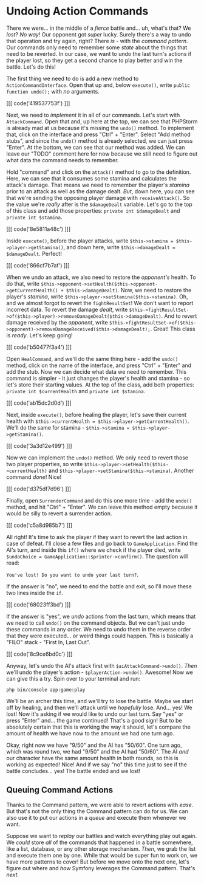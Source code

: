 # Undoing Action Commands

There we were... in the middle of a *fierce* battle and... uh, what's that?
We *lost*? *No way*! Our opponent got *super* lucky. Surely there's a way to undo
that operation and try again, right? There *is* - with the *command pattern*.
Our commands only need to remember some *state* about the things that need to be
reverted. In our case, we want to undo the last turn's actions if the player
lost, so they get a second chance to play better and win the battle. Let's do this!

The first thing we need to do is add a new method to `ActionCommandInterface`.
Open that up and, below `execute()`, write `public function undo();` with *no* arguments.

[[[ code('419537753f') ]]]

Next, we need to *implement* it in all of our commands. Let's start
with `AttackCommand`. Open that and, up here at the top, we can see that PHPStorm
is already mad at us because it's missing the `undo()` method. To implement that,
click on the interface and press "Ctrl" + "Enter". Select "Add method stubs",
and since the `undo()` method is already selected, we can just press "Enter".
At the bottom, we can see that our method was added. We can leave
our "TODO" comment here for now because we still need to figure out what data
the command needs to remember.

Hold "command" and click on the `attack()` method to go to the definition. Here,
we can see that it consumes some stamina and calculates the attack's damage.
That means we need to remember the player's *stamina* prior to an attack as well
as the damage dealt. *But*, down here, you can see that we're sending the
opposing player damage with `receiveAttack()`. So the value we're *really* after
is the `$damageDealt` variable. Let's go to the top of this class and add those
properties: `private int $damageDealt` and `private int $stamina`.

[[[ code('8e5811a48c') ]]]

Inside `execute()`, before the player attacks,
write `$this->stamina = $this->player->getStamina()`, and down here,
write `$this->damageDealt = $damageDealt`. Perfect!

[[[ code('866cf7b7af') ]]]

When we undo an attack, we also need to restore the *opponent's* health. To do that,
write `$this->opponent->setHealth($this->opponent->getCurrentHealth() + $this->damageDealt)`.
Now, we need to restore the player's *stamina*,
write `$this->player->setStamina($this->stamina)`. Oh, and we almost forgot to
revert the `fightResultSet`! We don't want to report incorrect data. To revert
the damage *dealt*,
write `$this->fightResultSet->of($this->player)->removeDamageDealt($this->damageDealt)`.
And to revert damage received by the *opponent*,
write `$this->fightResultSet->of($this->opponent)->removeDamageReceived($this->damageDealt);`.
Great! This class is *ready*. Let's keep going!

[[[ code('b50477f3a4') ]]]

Open `HealCommand`, and we'll do the same thing here - add the `undo()`
method, click on the name of the interface, and press "Ctrl" + "Enter" and add the stub. Now we
can decide what data we need to remember. This command is simpler - it just
changes the player's health and stamina - so let's store their starting values.
At the top of the class, add both properties: `private int $currentHealth`
and `private int $stamina`. 

[[[ code('ab15dc2d0d') ]]]

Next, inside `execute()`, before healing the player, let's save their current health
with `$this->currentHealth = $this->player->getCurrentHealth()`. We'll do the
same for stamina - `$this->stamina = $this->player->getStamina()`.

[[[ code('3a3d12e499') ]]]

Now we can implement the `undo()` method. We only need to revert those two
player properties, so write `$this->player->setHealth($this->currentHealth)`
and `$this->player->setStamina($this->stamina)`. Another command *done*! Nice!

[[[ code('d375df7d96') ]]]

Finally, open `SurrenderCommand` and do this one more time - add
the `undo()` method, and hit "Ctrl" + "Enter". We can leave this method empty
because it would be silly to revert a surrender action.

[[[ code('c5a8d985b7') ]]]

All right! It's time to ask the player if they want to revert the last action in
case of defeat. I'll close a few files and go back to `GameApplication`.
Find the AI's turn, and inside this `if()` where we check if the player died,
write `$undoChoice = GameApplication::$printer->confirm()`. The question will
read:

`You've lost! Do you want to undo your last turn?`.

If the answer is "no", we need to end the battle and exit, so I'll move these
two lines inside the `if`. 

[[[ code('68023ff3bd') ]]]

If the answer is "yes", we *undo* actions from the last turn, which means that
we need to call `undo()` on the command objects. But we can't just undo these
commands in any order. We need to undo them in the reverse order that they 
were executed... or weird things could happen. This is basically
a "FILO" stack - "First In, Last Out".

[[[ code('8c9ce6bd0c') ]]]

Anyway, let's undo the AI's attack first with `$aiAttackCommand->undo()`. *Then*
we'll undo the player's action - `$playerAction->undo()`. Awesome! Now we can
give this a try. Spin over to your terminal and run:

```terminal
php bin/console app:game:play
```

We'll be an archer this time, and we'll try to lose the battle. Maybe we start
off by healing, and then we'll attack until we *hopefully* lose. And... yes! We
lost! Now it's asking if we would like to undo our last turn. Say "yes" or
press "Enter" and... the game continued! That's a good sign! But to be
absolutely certain that this is working the way it should, let's compare the
amount of health we have now to the amount we had one turn ago.

Okay, right now we have "9/50" and the AI has "50/60". One turn ago, which was
round two, we had "9/50" and the AI had "50/60". The AI *and* our character have
the same amount health in both rounds, so this is working as expected! Nice! And
if we say "no" this time just to see if the battle concludes... yes! The battle
ended and we lost!

## Queuing Command Actions

Thanks to the Command pattern, we were able to revert actions with *ease*. But
that's not the only thing the Command pattern can do for us. We can also use it
to put our actions in a *queue* and execute them whenever we want.

Suppose we want to *replay* our battles and watch everything play out again. We
*could* store *all* of the commands that happened in a battle somewhere, like a
list, database, or any other storage mechanism. *Then*, we grab the list and
execute them one by one. While that would be super fun to work on, we have more
patterns to cover! But before we move onto the next one, let's figure out where
and *how* Symfony leverages the Command pattern. That's *next*.
